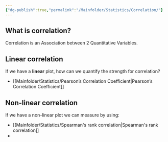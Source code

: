 ```yaml
---
{"dg-publish":true,"permalink":"/Mainfolder/Statistics/Correlation/"}
---
```


## What is correlation?
Correlation is an Association between 2 Quantitative Variables.

## Linear correlation
If we have a **linear** plot, how can we quantify the strength for correlation?
- [[Mainfolder/Statistics/Pearson’s Correlation Coefficient\|Pearson’s Correlation Coefficient]]

## Non-linear correlation
If we have a non-linear plot we can measure by using:
- [[Mainfolder/Statistics/Spearman's rank correlation\|Spearman's rank correlation]]
- 